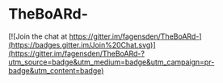 # TheBoARd-

[![Join the chat at https://gitter.im/fagensden/TheBoARd-](https://badges.gitter.im/Join%20Chat.svg)](https://gitter.im/fagensden/TheBoARd-?utm_source=badge&utm_medium=badge&utm_campaign=pr-badge&utm_content=badge)
